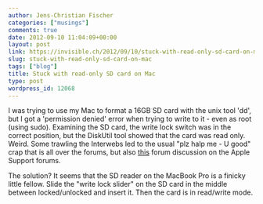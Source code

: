 ```yaml
---
author: Jens-Christian Fischer
categories: ["musings"]
comments: true
date: 2012-09-10 11:04:09+00:00
layout: post
link: https://invisible.ch/2012/09/10/stuck-with-read-only-sd-card-on-mac/
slug: stuck-with-read-only-sd-card-on-mac
tags: ["blog"]
title: Stuck with read-only SD card on Mac
type: post
wordpress_id: 12068
---
```


I was trying to use my Mac to format a 16GB SD card with the unix tool 'dd', but I got a 'permission denied' error when trying to write to it - even as root (using sudo). Examining the SD card, the write lock switch was in the correct position, but the DiskUtil tool showed that the card was read only. Weird. Some trawling the Interwebs led to the usual "plz halp me - U good" crap that is all over the forums, but also [this](https://discussions.apple.com/thread/2166984?start=0&tstart=0) forum discussion on the Apple Support forums.

The solution? It seems that the SD reader on the MacBook Pro is a finicky little fellow. Slide the "write lock slider" on the SD card in the middle between locked/unlocked and insert it. Then the card is in read/write mode.


